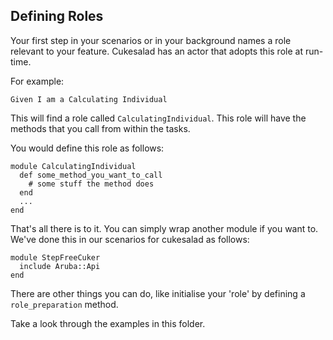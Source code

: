 ## Defining Roles

Your first step in your scenarios or in your background names a role relevant to your feature.
Cukesalad has an actor that adopts this role at run-time.

For example:

    Given I am a Calculating Individual

This will find a role called `CalculatingIndividual`. 
This role will have the methods that you call from within the tasks.

You would define this role as follows:

    module CalculatingIndividual
      def some_method_you_want_to_call
        # some stuff the method does
      end
      ...
    end

That's all there is to it. You can simply wrap another module if you want to.
We've done this in our scenarios for cukesalad as follows:

    module StepFreeCuker
      include Aruba::Api
    end

There are other things you can do, like initialise your 'role' by defining a `role_preparation` method.

Take a look through the examples in this folder.
